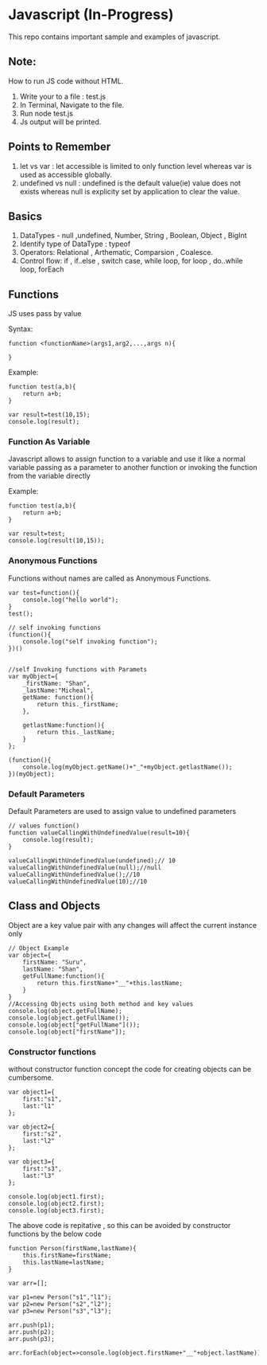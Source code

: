 # Javascript (In-Progress)

This repo contains important sample and examples of javascript.

## Note:

How to run JS code without HTML.

1. Write your to a file : test.js
2. In Terminal, Navigate to the file.
3. Run node test.js
4. Js output will be printed.

## Points to Remember

1. let vs var : let accessible is limited to only function level whereas var is used as accessible globally. 
2. undefined vs null : undefined is the default value(ie) value does not exists whereas null is explicity set by application to clear the value.
## Basics

1. DataTypes - null ,undefined,  Number, String , Boolean, Object , BigInt 
2. Identify type of DataType : typeof
3. Operators: Relational , Arthematic, Comparsion , Coalesce.
4. Control flow: if , if..else , switch case, while loop, for loop , do..while loop, forEach
## Functions

JS uses pass by value

Syntax:

    function <functionName>(args1,arg2,...,args n){

    }

Example:

    function test(a,b){
        return a+b;
    }

    var result=test(10,15);
    console.log(result);

### Function As Variable

Javascript allows to assign function to a variable and use it like a normal variable passing as a parameter to another function or invoking the function from the variable directly

Example:

    function test(a,b){
        return a+b;
    }

    var result=test;
    console.log(result(10,15));

###  Anonymous Functions

Functions without names are called as Anonymous Functions.

    var test=function(){
        console.log("hello world");
    }
    test();

    // self invoking functions
    (function(){
        console.log("self invoking function");
    })()


    //self Invoking functions with Paramets
    var myObject={
        _firstName: "Shan",
        _lastName:"Micheal",
        getName: function(){
            return this._firstName;
        },

        getlastName:function(){
            return this._lastName;
        }
    };

    (function(){
        console.log(myObject.getName()+"_"+myObject.getlastName());
    })(myObject);


### Default Parameters

Default Parameters are used to assign value to undefined parameters

    // values function()
    function valueCallingWithUndefinedValue(result=10){
        console.log(result);
    }

    valueCallingWithUndefinedValue(undefined);// 10
    valueCallingWithUndefinedValue(null);//null
    valueCallingWithUndefinedValue();//10
    valueCallingWithUndefinedValue(10);//10


## Class and Objects

Object are a key value pair with any changes will affect the current instance only

    // Object Example
    var object={
        firstName: "Suru",
        lastName: "Shan",
        getFullName:function(){
            return this.firstName+"__"+this.lastName;
        }
    }
    //Accessing Objects using both method and key values
    console.log(object.getFullName);
    console.log(object.getFullName());
    console.log(object["getFullName"]());
    console.log(object["firstName"]);

### Constructor functions

without constructor function concept the code for creating objects can be cumbersome.

    var object1={
        first:"s1",
        last:"l1"
    };

    var object2={
        first:"s2",
        last:"l2"
    };

    var object3={
        first:"s3",
        last:"l3"
    };

    console.log(object1.first);
    console.log(object2.first);
    console.log(object3.first);

The above code is repitative , so this can be avoided by constructor functions by the below code

    function Person(firstName,lastName){
        this.firstName=firstName;
        this.lastName=lastName;
    }

    var arr=[];

    var p1=new Person("s1","l1");
    var p2=new Person("s2","l2");
    var p3=new Person("s3","l3");

    arr.push(p1);
    arr.push(p2);
    arr.push(p3);

    arr.forEach(object=>console.log(object.firstName+"__"+object.lastName));